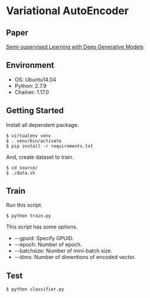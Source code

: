 # Variational AutoEncoder

## Paper

[Semi-supervised Learning with Deep Generative Models](http://papers.nips.cc/paper/5352-semi-supervised-learning-with-deep-generative-models.pdf)

## Environment

* OS: Ubuntu14.04
* Python: 2.7.9
* Chainer: 1.17.0

## Getting Started

Install all dependent package.

```
$ virtualenv venv
$ . venv/bin/activate
$ pip install -r requirements.txt
```

And, create dataset to train.

```
$ cd source/
$ ./data.sh
```

## Train

Run this script.

```
$ python train.py
```

This script has some options.

* --gpuid: Specify GPUID.
* --epoch: Number of epoch.
* --batchsize: Number of mini-batch size.
* --dims: Number of dimentions of encoded vector.

## Test

```
$ python classifier.py
```
